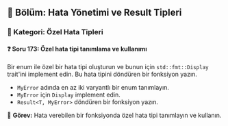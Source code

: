 ## 📘 Bölüm: Hata Yönetimi ve Result Tipleri  
### 🔹 Kategori: Özel Hata Tipleri  
#### ❓ Soru 173: Özel hata tipi tanımlama ve kullanımı

Bir enum ile özel bir hata tipi oluşturun ve bunun için `std::fmt::Display` trait'ini implement edin. Bu hata tipini döndüren bir fonksiyon yazın.

- `MyError` adında en az iki varyantlı bir enum tanımlayın.
- `MyError` için `Display` implement edin.
- `Result<T, MyError>` döndüren bir fonksiyon yazın.

🔧 **Görev:** Hata verebilen bir fonksiyonda özel hata tipi tanımlayın ve kullanın.
